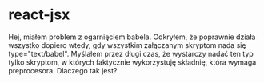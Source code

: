 # react-jsx
Hej, miałem problem z ogarnięciem babela.
Odkryłem, że poprawnie działa wszystko dopiero wtedy, gdy wszystkim załączanym skryptom nada się type="text/babel".
Myślałem przez długi czas, że wystarczy nadać ten typ tylko skryptom, w których faktycznie wykorzystuję składnię, która wymaga preprocesora.
Dlaczego tak jest?
